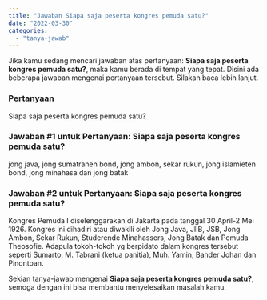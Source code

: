 ```yaml
---
title: "Jawaban Siapa saja peserta kongres pemuda satu?"
date: "2022-03-30"
categories: 
  - "tanya-jawab"
---
```


Jika kamu sedang mencari jawaban atas pertanyaan: **Siapa saja peserta kongres pemuda satu?**, maka kamu berada di tempat yang tepat. Disini ada beberapa jawaban mengenai pertanyaan tersebut. Silakan baca lebih lanjut.

### Pertanyaan

Siapa saja peserta kongres pemuda satu?

### Jawaban #1 untuk Pertanyaan: Siapa saja peserta kongres pemuda satu?

jong java, jong sumatranen bond, jong ambon, sekar rukun, jong islamieten bond, jong minahasa dan jong batak

### Jawaban #2 untuk Pertanyaan: Siapa saja peserta kongres pemuda satu?

Kongres Pemuda I diselenggarakan di Jakarta pada tanggal 30 April-2 Mei 1926. Kongres ini dihadiri atau diwakili oleh Jong Java, JIIB, JSB, Jong Ambon, Sekar Rukun, Studerende Minahassers, Jong Batak dan Pemuda Theosofie. Adapula tokoh-tokoh yg berpidato dalam kongres tersebut seperti Sumarto, M. Tabrani (ketua panitia), Muh. Yamin, Bahder Johan dan Pinontoan.

Sekian tanya-jawab mengenai **Siapa saja peserta kongres pemuda satu?**, semoga dengan ini bisa membantu menyelesaikan masalah kamu.
